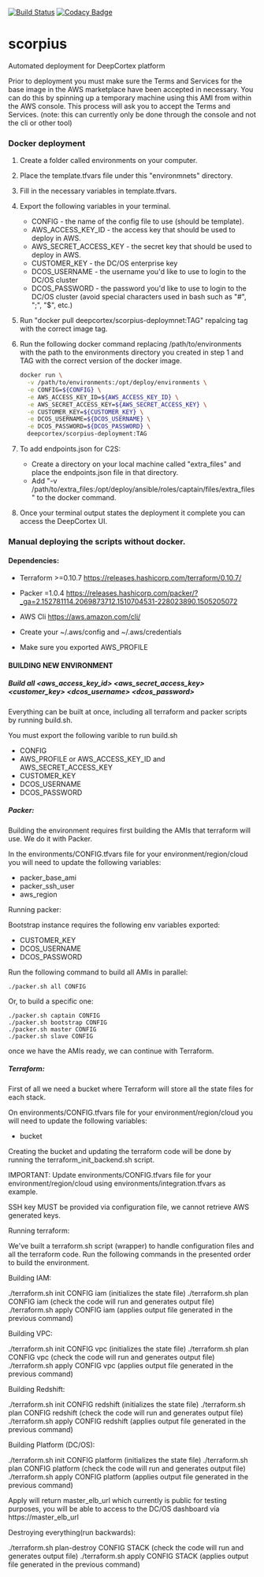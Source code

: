 [![Build Status](https://travis-ci.com/deepcortex/scorpius.svg?token=pvwDNvw6P8fj9zJxpA1p&branch=master)](https://travis-ci.com/deepcortex/scorpius)
[![Codacy Badge](https://api.codacy.com/project/badge/Grade/159b57f655704fa58920eb425104697a)](https://www.codacy.com?utm_source=github.com&amp;utm_medium=referral&amp;utm_content=deepcortex/scorpius&amp;utm_campaign=Badge_Grade)

#  scorpius
Automated deployment for DeepCortex platform

Prior to deployment you must make sure the Terms and Services for the base image in the AWS marketplace have been accepted in necessary. You can do this by spinning up a temporary machine using this AMI from within the AWS console. This process will ask you to accept the Terms and Services. (note: this can currently only be done through the console and not the cli or other tool)

### Docker deployment

1. Create a folder called environments on your computer.
2. Place the template.tfvars file under this "environmnets" directory.
3. Fill in the necessary variables in template.tfvars.
4. Export the following variables in your terminal.
    * CONFIG - the name of the config file to use (should be template).
    * AWS_ACCESS_KEY_ID - the access key that should be used to deploy in AWS.
    * AWS_SECRET_ACCESS_KEY - the secret key that should be used to deploy in AWS.
    * CUSTOMER_KEY - the DC/OS enterprise key
    * DCOS_USERNAME - the username you'd like to use to login to the DC/OS cluster
    * DCOS_PASSWORD - the password you'd like to use to login to the DC/OS cluster (avoid special characters used in bash such as "#", ";", "$", etc.)
5. Run "docker pull deepcortex/scorpius-deploymnet:TAG" repalcing tag with the correct image tag.
6. Run the following docker command replacing /path/to/environments with the path to the environments directory you created in step 1 and TAG with the correct version of the docker image.

    ```bash
    docker run \
      -v /path/to/environments:/opt/deploy/environments \
      -e CONFIG=${CONFIG} \
      -e AWS_ACCESS_KEY_ID=${AWS_ACCESS_KEY_ID} \
      -e AWS_SECRET_ACCESS_KEY=${AWS_SECRET_ACCESS_KEY} \
      -e CUSTOMER_KEY=${CUSTOMER_KEY} \
      -e DCOS_USERNAME=${DCOS_USERNAME} \
      -e DCOS_PASSWORD=${DCOS_PASSWORD} \
      deepcortex/scorpius-deployment:TAG
    ```
7. To add endpoints.json for C2S:
    * Create a directory on your local machine called "extra_files" and place the endpoints.json file in that directory.
    * Add "-v /path/to/extra_files:/opt/deploy/ansible/roles/captain/files/extra_files" to the docker command.
8. Once your terminal output states the deployment it complete you can access the DeepCortex UI.

### Manual deploying the scripts without docker.

#### Dependencies:

  * Terraform >=0.10.7 https://releases.hashicorp.com/terraform/0.10.7/
  * Packer =1.0.4 https://releases.hashicorp.com/packer/?_ga=2.152781114.2069873712.1510704531-228023890.1505205072
  * AWS Cli https://aws.amazon.com/cli/

  * Create your ~/.aws/config and ~/.aws/credentials

  * Make sure you exported AWS_PROFILE

#### BUILDING NEW ENVIRONMENT

##### Build all<config> <aws_access_key_id> <aws_secret_access_key> <customer_key> <dcos_username> <dcos_password>

Everything can be built at once, including all terraform and packer scripts by running build.sh.

You must export the following varible to run build.sh
* CONFIG
* AWS_PROFILE or AWS_ACCESS_KEY_ID and AWS_SECRET_ACCESS_KEY
* CUSTOMER_KEY
* DCOS_USERNAME
* DCOS_PASSWORD

##### Packer:

Building the environment requires first building the AMIs that terraform will use. We do it with Packer.

In the environments/CONFIG.tfvars file for your environment/region/cloud you will need to update the following variables:

 - packer_base_ami
 - packer_ssh_user
 - aws_region

Running packer:

Bootstrap instance requires the following env variables exported:
  - CUSTOMER_KEY
  - DCOS_USERNAME
  - DCOS_PASSWORD

Run the following command to build all AMIs in parallel:
```
./packer.sh all CONFIG
```

Or, to build a specific one:
```
./packer.sh captain CONFIG
./packer.sh bootstrap CONFIG
./packer.sh master CONFIG
./packer.sh slave CONFIG
```

once we have the AMIs ready, we can continue with Terraform.

##### Terraform:

First of all we need a bucket where Terraform will store all the state files for each stack.

On environments/CONFIG.tfvars file for your environment/region/cloud you will need to update the following variables:

 - bucket

Creating the bucket and updating the terraform code will be done by running the terraform_init_backend.sh script.

IMPORTANT: Update environments/CONFIG.tfvars file for your environment/region/cloud using environments/integration.tfvars as example.

SSH key MUST be provided via configuration file, we cannot retrieve AWS generated keys.

Running terraform:

We've built a terraform.sh script (wrapper) to handle configuration files and all the terraform code. Run the following commands in the presented order to build the environment.

Building IAM:

./terraform.sh init CONFIG iam (initializes the state file)
./terraform.sh plan CONFIG iam (check the code will run and generates output file)
./terraform.sh apply CONFIG iam (applies output file generated in the previous command)

Building VPC:

./terraform.sh init CONFIG vpc (initializes the state file)
./terraform.sh plan CONFIG vpc (check the code will run and generates output file)
./terraform.sh apply CONFIG vpc (applies output file generated in the previous command)

Building Redshift:

./terraform.sh init CONFIG redshift (initializes the state file)
./terraform.sh plan CONFIG redshift (check the code will run and generates output file)
./terraform.sh apply CONFIG redshift (applies output file generated in the previous command)

Building Platform (DC/OS):

./terraform.sh init CONFIG platform (initializes the state file)
./terraform.sh plan CONFIG platform (check the code will run and generates output file)
./terraform.sh apply CONFIG platform (applies output file generated in the previous command)

Apply will return master_elb_url which currently is public for testing purposes, you will be able to access to the DC/OS dashboard vía https://master_elb_url

Destroying everything(run backwards):

./terraform.sh plan-destroy CONFIG STACK (check the code will run and generates output file)
./terraform.sh apply CONFIG STACK (applies output file generated in the previous command)
